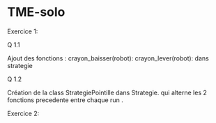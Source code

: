 # TME-solo

Exercice 1:

Q 1.1

Ajout des fonctions :
crayon_baisser(robot):
crayon_lever(robot):
dans strategie

Q 1.2 

Création de la class StrategiePointille dans Strategie.
qui alterne les 2 fonctions precedente entre chaque run .


Exercice 2:
